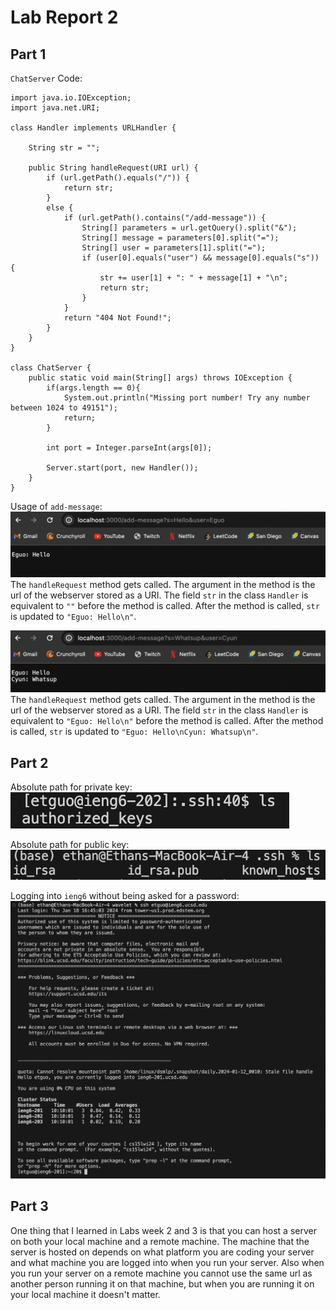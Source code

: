 # Lab Report 2

## Part 1

`ChatServer` Code:
```
import java.io.IOException;
import java.net.URI;

class Handler implements URLHandler {

    String str = "";

    public String handleRequest(URI url) {
        if (url.getPath().equals("/")) {
            return str;
        } 
        else {
            if (url.getPath().contains("/add-message")) {
                String[] parameters = url.getQuery().split("&");
                String[] message = parameters[0].split("=");
                String[] user = parameters[1].split("=");
                if (user[0].equals("user") && message[0].equals("s")) {
                    str += user[1] + ": " + message[1] + "\n";
                    return str;
                }
            }
            return "404 Not Found!";
        }
    }
}

class ChatServer {
    public static void main(String[] args) throws IOException {
        if(args.length == 0){
            System.out.println("Missing port number! Try any number between 1024 to 49151");
            return;
        }

        int port = Integer.parseInt(args[0]);

        Server.start(port, new Handler());
    }
}
```

Usage of `add-message`:
![image one](https://github.com/EthubG/cse15l-lab-reports/blob/main/Screen%20Shot%202024-01-30%20at%209.38.23%20AM.png)
The `handleRequest` method gets called.
The argument in the method is the url of the webserver stored as a URI. The field `str` in the class `Handler` is equivalent to `""` before the method is called. 
After the method is called, `str` is updated to `"Eguo: Hello\n"`.

![image two](https://github.com/EthubG/cse15l-lab-reports/blob/main/Screen%20Shot%202024-01-30%20at%209.39.01%20AM.png)
The `handleRequest` method gets called.
The argument in the method is the url of the webserver stored as a URI. The field `str` in the class `Handler` is equivalent to `"Eguo: Hello\n"` before the method is called.
After the method is called, `str` is updated to `"Eguo: Hello\nCyun: Whatsup\n"`.

## Part 2

Absolute path for private key:
![image three](https://github.com/EthubG/cse15l-lab-reports/blob/main/Screen%20Shot%202024-01-30%20at%205.17.57%20PM.png)

Absolute path for public key:
![image four](https://github.com/EthubG/cse15l-lab-reports/blob/main/Screen%20Shot%202024-01-30%20at%205.18.14%20PM.png)

Logging into `ieng6` without being asked for a password:
![image five](https://github.com/EthubG/cse15l-lab-reports/blob/main/Screen%20Shot%202024-01-30%20at%2010.13.09%20AM.png)

## Part 3

One thing that I learned in Labs week 2 and 3 is that you can host a server on both your local machine and a remote machine. The machine that the server is hosted on depends on what platform you are coding your server and what machine you are logged into when you run your server. Also when you run your server on a remote machine you cannot use the same url as another person running it on that machine, but when you are running it on your local machine it doesn't matter.
